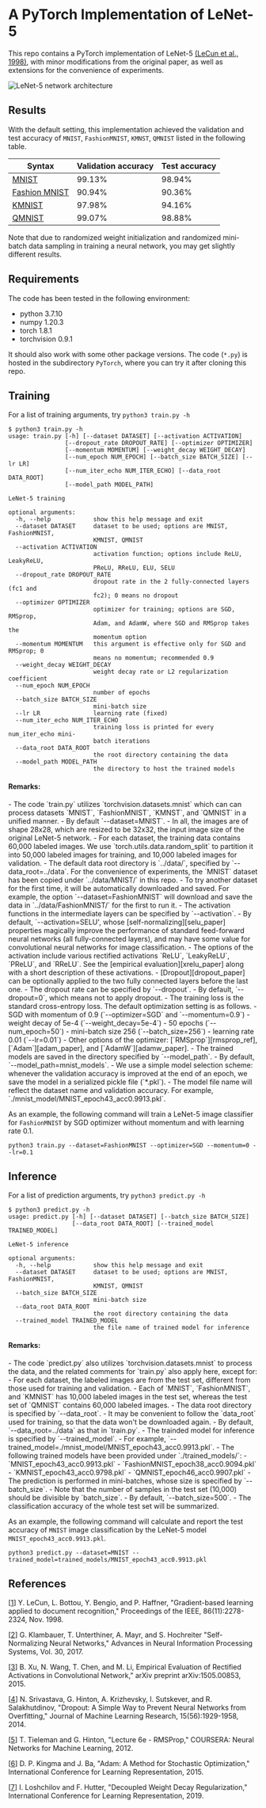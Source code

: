 # A PyTorch Implementation of LeNet-5

This repo contains a PyTorch implementation of LeNet-5 [(LeCun et al., 1998)][lenet5_paper], with
minor modifications from the original paper, as well as extensions for the convenience of experiments.

![LeNet-5 network architecture](images/lenet5.png)


## Results

With the default setting,
this implementation achieved the validation and test accuracy
of `MNIST`, `FashionMNIST`, `KMNST`, `QMNIST`
listed in the following table.

| Syntax      | Validation accuracy | Test accuracy |
| ----------- | ----------- | ----------- |
| [MNIST][mnist_dataset]      | 99.13% | 98.94%      |
| [Fashion MNIST][fashion_mnist_dataset]   | 90.94% |  90.36%      |
| [KMNIST][kmnist_dataset]   | 97.98% |  94.16%      |
| [QMNIST][qmnist_dataset]   | 99.07% |  98.88%      |

[mnist_dataset]: https://en.wikipedia.org/wiki/MNIST_database
[fashion_mnist_dataset]: https://github.com/zalandoresearch/fashion-mnist
[kmnist_dataset]: https://github.com/rois-codh/kmnist
[qmnist_dataset]: https://github.com/facebookresearch/qmnist

Note that due to randomized weight initialization and randomized mini-batch
data sampling in training a neural network, you may get slightly different
results.


## Requirements

The code has been tested in the following environment:
- python 3.7.10
- numpy 1.20.3
- torch 1.8.1
- torchvision 0.9.1

It should also work with some other package versions.
The code (`*.py`) is hosted in the subdirectory `PyTorch`, where you can try
it after cloning this repo.


## Training

For a list of training arguments, try `python3 train.py -h`
```
$ python3 train.py -h
usage: train.py [-h] [--dataset DATASET] [--activation ACTIVATION]
                [--dropout_rate DROPOUT_RATE] [--optimizer OPTIMIZER]
                [--momentum MOMENTUM] [--weight_decay WEIGHT_DECAY]
                [--num_epoch NUM_EPOCH] [--batch_size BATCH_SIZE] [--lr LR]
                [--num_iter_echo NUM_ITER_ECHO] [--data_root DATA_ROOT]
                [--model_path MODEL_PATH]

LeNet-5 training

optional arguments:
  -h, --help            show this help message and exit
  --dataset DATASET     dataset to be used; options are MNIST, FashionMNIST,
                        KMNIST, QMNIST
  --activation ACTIVATION
                        activation function; options include ReLU, LeakyReLU,
                        PReLU, RReLU, ELU, SELU
  --dropout_rate DROPOUT_RATE
                        dropout rate in the 2 fully-connected layers (fc1 and
                        fc2); 0 means no dropout
  --optimizer OPTIMIZER
                        optimizer for training; options are SGD, RMSprop,
                        Adam, and AdamW, where SGD and RMSprop takes the
                        momentum option
  --momentum MOMENTUM   this argument is effective only for SGD and RMSprop; 0
                        means no momentum; recommended 0.9
  --weight_decay WEIGHT_DECAY
                        weight decay rate or L2 regularization coefficient
  --num_epoch NUM_EPOCH
                        number of epochs
  --batch_size BATCH_SIZE
                        mini-batch size
  --lr LR               learning rate (fixed)
  --num_iter_echo NUM_ITER_ECHO
                        training loss is printed for every num_iter_echo mini-
                        batch iterations
  --data_root DATA_ROOT
                        the root directory containing the data
  --model_path MODEL_PATH
                        the directory to host the trained models
```

<h4>Remarks:</h4>
- The code `train.py` utilizes `torchvision.datasets.mnist` which can
  can process datasets `MNIST`, `FashionMNIST`, `KMNST`, and `QMNIST`
  in a unified manner.
  - By default `--dataset=MNIST`.
  - In all, the images are of shape 28x28, which are resized to be 32x32,
    the input image size of the original LeNet-5 network.
  - For each dataset, the training data contains 60,000 labeled images.
    We use `torch.utils.data.random_split` to partition it into
    50,000 labeled images for training, and 10,000 labeled images for validation.
  - The default data root directory is `../data/`, specified by `--data_root=../data`.
    For the convenience of experiments, the `MNIST` dataset has been copied
    under `../data/MNIST/` in this repo.
  - To try another dataset for the first time, it will be automatically
    downloaded and saved.
    For example, the option `--dataset=FashionMNIST` will download and save
    the data in `../data/FashionMNIST/` for the first to run it.
- The activation functions in the intermediate layers can be specified by `--activation`.
  - By default, `--activation=SELU', whose [self-normalizing][selu_paper] properties
    magically improve the performance of standard feed-forward neural networks
    (all fully-connected layers), and may have some value for convolutional
    neural networks for image classification.
  - The options of the activation include various rectified activations `ReLU`, `LeakyReLU`, `PReLU`, and `RReLU`.
    See the [empirical evaluation][xrelu_paper] along with a short
    description of these activations.
- [Dropout][dropout_paper] can be optionally applied to the two fully connected layers before the last one.
  - The dropout rate can be specified by `--dropout`.
  - By default, `--dropout=0`, which means not to apply dropout.
- The training loss is the standard cross-entropy loss. The default optimization setting is as follows.
  - SGD with momentum of 0.9 (`--optimizer=SGD` and `--momentum=0.9`)
  - weight decay of 5e-4 (`--weight_decay=5e-4`)
  - 50 epochs (`--num_epoch=50`)
  - mini-batch size 256 (`--batch_size=256`)
  - learning rate 0.01 (`--lr=0.01`)
- Other options of the optimizer: [`RMSprop`][rmsprop_ref], [`Adam`][adam_paper], and [`AdamW`][adamw_paper].
- The trained models are saved in the directory specified by `--model_path`.
  - By default, `--model_path=mnist_models`.
  - We use a simple model selection scheme: whenever the validation accuracy
    is improved at the end of an epoch, we save the model in a serialized pickle file (`*.pkl`).
  - The model file name will reflect the dataset name and validation accuracy.
    For example, `./mnist_model/MNIST_epoch43_acc0.9913.pkl`.

As an example, the following command will train a LeNet-5 image classifier for `FashionMNIST` by SGD optimizer
without momentum and with learning rate 0.1.

```
python3 train.py --dataset=FashionMNIST --optimizer=SGD --momentum=0 --lr=0.1
```


## Inference

For a list of prediction arguments, try `python3 predict.py -h`
```
$ python3 predict.py -h
usage: predict.py [-h] [--dataset DATASET] [--batch_size BATCH_SIZE]
                  [--data_root DATA_ROOT] [--trained_model TRAINED_MODEL]

LeNet-5 inference

optional arguments:
  -h, --help            show this help message and exit
  --dataset DATASET     dataset to be used; options are MNIST, FashionMNIST,
                        KMNIST, QMNIST
  --batch_size BATCH_SIZE
                        mini-batch size
  --data_root DATA_ROOT
                        the root directory containing the data
  --trained_model TRAINED_MODEL
                        the file name of trained model for inference
```

<h4>Remarks:</h4>
- The code `predict.py` also utilizes `torchvision.datasets.mnist` to
  process the data, and the related comments for `train.py` also apply here,
  except for:
  - For each dataset, the labeled images are from the test set, different
    from those used for training and validation.
  - Each of `MNIST`, `FashionMNIST`, and `KMNIST` has 10,000 labeled images in the test set,
    whereas the test set of `QMNIST` contains 60,000 labeled images.
- The data root directory is specified by `--data_root`.
  - It may be convenient to follow the `data_root` used for training, so
    that the data won't be downloaded again.
  - By default, `--data_root=../data` as that in `train.py`.
- The trainded model for inference is specified by `--trained_model`.
  - For example, `--trained_model=./mnist_model/MNIST_epoch43_acc0.9913.pkl`.
  - The following trained models have been provided under `./trained_models/`:
    - `MNIST_epoch43_acc0.9913.pkl`
    - `FashionMNIST_epoch38_acc0.9094.pkl`
    - `KMNIST_epoch43_acc0.9798.pkl`
    - `QMNIST_epoch46_acc0.9907.pkl`
- The prediction is performed in mini-batches, whose size is specified by `--batch_size`.
    - Note that the number of samples in the test set (10,000) should be divisible by `batch_size`.
    - By default, `--batch_size=500`.
    - The classification accuracy of the whole test set will be summarized.

As an example, the following command will calculate and report
the test accuracy of `MNIST` image classification
by the LeNet-5 model `MNIST_epoch43_acc0.9913.pkl`.

```
python3 predict.py --dataset=MNIST --trained_model=trained_models/MNIST_epoch43_acc0.9913.pkl
```


## References

[[1](http://yann.lecun.com/exdb/publis/pdf/lecun-98.pdf)]
Y. LeCun, L. Bottou, Y. Bengio, and P. Haffner,
"Gradient-based learning applied to document recognition,"
Proceedings of the IEEE, 86(11):2278-2324, Nov. 1998.

[lenet5_paper]: http://yann.lecun.com/exdb/publis/pdf/lecun-98.pdf

[[2](https://papers.nips.cc/paper/2017/file/5d44ee6f2c3f71b73125876103c8f6c4-Paper.pdf)]
G. Klambauer, T. Unterthiner, A. Mayr, and S. Hochreiter
"Self-Normalizing Neural Networks,"
Advances in Neural Information Processing Systems, Vol. 30, 2017.

[selu_paper]: https://papers.nips.cc/paper/2017/file/5d44ee6f2c3f71b73125876103c8f6c4-Paper.pdf

[[3](https://arxiv.org/pdf/1505.00853.pdf)]
B. Xu, N. Wang, T. Chen, and M. Li,
Empirical Evaluation of Rectified Activations in Convolutional Network,"
arXiv preprint arXiv:1505.00853, 2015.

[xrelu_paper]: https://arxiv.org/pdf/1505.00853.pdf

[[4](https://jmlr.org/papers/volume15/srivastava14a/srivastava14a.pdf)]
N. Srivastava, G. Hinton, A. Krizhevsky, I. Sutskever, and R. Salakhutdinov,
"Dropout: A Simple Way to Prevent Neural Networks from Overfitting,"
Journal of Machine Learning Research, 15(56):1929-1958, 2014.

[dropout_paper]: https://jmlr.org/papers/volume15/srivastava14a/srivastava14a.pdf

[[5](https://www.cs.toronto.edu/~hinton/coursera/lecture6/lec6.pdf)]
T. Tieleman and G. Hinton,
"Lecture 6e - RMSProp,"
COURSERA: Neural Networks for Machine Learning, 2012.

[rmsprop_ref]: https://www.cs.toronto.edu/~hinton/coursera/lecture6/lec6.pdf

[[6](https://arxiv.org/pdf/1412.6980.pdf)]
D. P. Kingma and J. Ba,
"Adam: A Method for Stochastic Optimization,"
International Conference for Learning Representation, 2015.

[adam_paper]: https://arxiv.org/pdf/1412.6980.pdf

[[7](https://arxiv.org/pdf/1711.05101.pdf)]
I. Loshchilov and F. Hutter,
"Decoupled Weight Decay Regularization,"
International Conference for Learning Representation, 2019.
